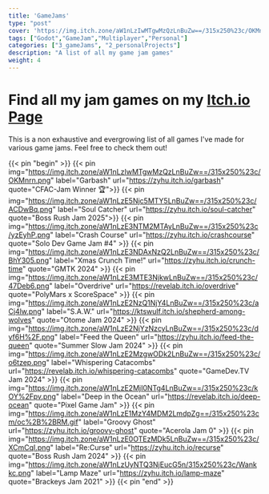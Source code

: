 ```yaml
---
title: 'GameJams'
type: "post"
cover: 'https://img.itch.zone/aW1nLzIwMTgwMzQzLnBuZw==/315x250%23c/OKMnrn.png'
tags: ["Godot","GameJam","Multiplayer","Personal"]
categories: ["3_gameJams", "2_personalProjects"]
description: "A list of all my game jam games"
weight: 4
---
```

# Find all my jam games on my [Itch.io Page](https://zyhu.itch.io/)

This is a non exhaustive and evergrowing list of all games I've made for various game jams.
Feel free to check them out!

{{< pin "begin" >}}
{{< pin img="https://img.itch.zone/aW1nLzIwMTgwMzQzLnBuZw==/315x250%23c/OKMnrn.png" label="Garbash" url="https://zyhu.itch.io/garbash" quote="CFAC-Jam Winner 🏆">}}
{{< pin img="https://img.itch.zone/aW1nLzE5Njc5MTY5LnBuZw==/315x250%23c/ACDwBq.png" label="Soul Catcher" url="https://zyhu.itch.io/soul-catcher" quote="Boss Rush Jam 2025">}}
{{< pin img="https://img.itch.zone/aW1nLzE3NTM2MTAyLnBuZw==/315x250%23c/yzEyhP.png" label="Crash Course" url="https://zyhu.itch.io/crashcourse" quote="Solo Dev Game Jam #4" >}}
{{< pin img="https://img.itch.zone/aW1nLzE3NDAxNzQ2LnBuZw==/315x250%23c/BhY305.png" label="Xmas Crunch Time!" url="https://zyhu.itch.io/crunch-time" quote="GMTK 2024" >}}
{{< pin img="https://img.itch.zone/aW1nLzE3MTE3NjkwLnBuZw==/315x250%23c/47Deb6.png" label="Overdrive" url="https://revelab.itch.io/overdrive" quote="PolyMars x ScoreSpace" >}}
{{< pin img="https://img.itch.zone/aW1nLzE2NzQ1NjY4LnBuZw==/315x250%23c/aCj4lw.png" label="S.A.W." url="https://ktswulf.itch.io/shepherd-among-wolves" quote="Otome Jam 2024" >}}
{{< pin img="https://img.itch.zone/aW1nLzE2NjYzNzcyLnBuZw==/315x250%23c/dyf6H%2F.png" label="Feed the Queen" url="https://zyhu.itch.io/feed-the-queen" quote="Summer Slow Jam 2024" >}}
{{< pin img="https://img.itch.zone/aW1nLzE2MzgwODk2LnBuZw==/315x250%23c/o6tzep.png" label="Whispering Catacombs" url="https://revelab.itch.io/whispering-catacombs" quote="GameDev.TV Jam 2024" >}}
{{< pin img="https://img.itch.zone/aW1nLzE2MjI0NTg4LnBuZw==/315x250%23c/kOY%2Fpv.png" label="Deep in the Ocean" url="https://revelab.itch.io/deep-ocean" quote="Pixel Game Jam" >}}
{{< pin img="https://img.itch.zone/aW1nLzE1MzY4MDM2LmdpZg==/315x250%23cm/oc%2B%2BRM.gif" label="Groovy Ghost" url="https://zyhu.itch.io/groovy-ghost" quote="Acerola Jam 0" >}}
{{< pin img="https://img.itch.zone/aW1nLzE0OTEzMDk5LnBuZw==/315x250%23c/XCmCqI.png" label="Re:Curse" url="https://zyhu.itch.io/recurse" quote="Boss Rush Jam 2024" >}}
{{< pin img="https://img.itch.zone/aW1nLzUyNTQ3NjEucG5n/315x250%23c/Wankkc.png" label="Lamp Maze" url="https://zyhu.itch.io/lamp-maze" quote="Brackeys Jam 2021" >}}
{{< pin "end" >}}